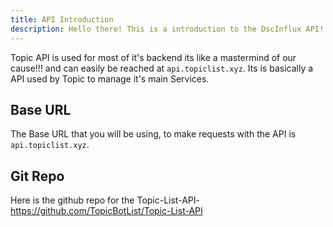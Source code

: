 ```yaml
---
title: API Introduction
description: Hello there! This is a introduction to the DscInflux API!
---
```



Topic API is used for most of it's backend its like a mastermind of our cause!!! and can easily be reached at `api.topiclist.xyz`. Its is basically a API used by Topic to manage it's main Services.

## Base URL

The Base URL that you will be using, to make requests with the API is `api.topiclist.xyz`.

##  Git Repo

Here is the github repo for the Topic-List-API- https://github.com/TopicBotList/Topic-List-API

